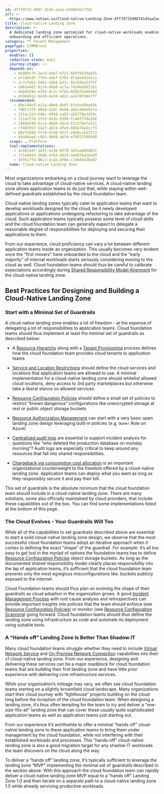 ```yaml
---
id: dff7d733-d987-4145-aa1a-e340b5bcff81
url: >-
  https://www.notion.so/Cloud-native-Landing-Zone-dff7d733d9874145aa1ae340b5bcff81
title: Cloud-native Landing Zone
description: >-
  A dedicated landing zone optimized for cloud-native workloads enables quick
  onboarding and efficient operations.
category: 🗂 Tenant Management
pageType: CFMMBlock
properties:
  enables: []
  redaction-state: mvp1
  journey-stage: ⭐️⭐️
  depends-on:
    - 0dd09c75-2acd-4e87-9721-6b5f563da035
    - af14b5df-77b4-4def-b761-8fadabd241ca
    - 2c7cfeb1-2481-43b8-b31c-82cb5ba3375f
    - e063e4d2-81f4-4bb8-ac7a-7424ba882161
    - deb9d28e-e592-4c3c-b7da-020b7ba6bb0d
    - d1904912-b420-4a10-a62c-aa578fb847ff
  recommended:
    - 09e744c5-e12a-49e8-8b6f-b7e3c44ba63b
    - f90c7375-88b9-42dc-8e98-a65c006b927a
    - 137ac22d-b96c-4d49-aa83-da5779e3d59c
    - 71143f29-2fe9-452b-8398-fc40f270a2b6
    - 2468d240-6cca-4680-b9c4-6f237defa511
    - cf487857-542f-4d74-8fe9-885b7be8ccf3
    - 802fdd8d-7fc0-4749-937f-e9e0ccb3f273
    - b0a04ae8-c9b3-4060-abfd-e760723995d8
  scope: ☁️ Platform
  tool-implementations:
    - 4c50144f-1637-4136-8f78-3dfaa005d031
    - 171e6824-30db-4f64-9d19-a4d87ba56ed9
    - 597617fd-06c3-4cab-bf0e-c19b84439a92
  name: Cloud-native Landing Zone
---
```


Most organizations embarking on a cloud journey want to leverage the cloud to take advantage of cloud-native services. A cloud-native landing zone allows application teams to do just that, while staying within well-defined guardrails established by the cloud foundation team.

Cloud-native landing zones typically cater to application teams that want to develop workloads designed for the cloud, be it newly developed applications or applications undergoing refactoring to take advantage of the cloud. Such application teams typically possess some level of cloud skills and the cloud foundation team can generally expect to delegate a reasonable degree of responsibilities for deploying and securing their applications to them. 

From our experience, cloud proficiency can vary a lot between different application teams inside an organization. This usually becomes very evident once the “first movers” have onboarded to the cloud and the “early majority” of internal workloads starts seriously considering moving to the cloud as well. Cloud foundation teams should thus be careful to calibrate expectations accordingly during [Shared Responsibility Model Alignment](../security-and-compliance/shared-responsibility-model-alignment.md) for the cloud-native landing zone.

## Best Practices for Designing and Building a Cloud-Native Landing Zone

### Start with a Minimal Set of Guardrails

A cloud-native landing zone enables a lot of freedom - at the expense of delegating a lot of responsibilities to application teams. Cloud foundation teams should thus implement at least the minimal set of guardrails as described below:

- A [Resource Hierarchy](./resource-hierarchy.md) along with a [Tenant Provisioning](./tenant-provisioning.md) process defines how the cloud foundation team provides cloud tenants to application teams

- [Service and Location Restrictions](../security-and-compliance/service-and-location-restrictions.md) should define the cloud services and locations that application teams are allowed to use. A minimal implementation for a cloud-native landing zone should whitelist allowed cloud locations, deny access to 3rd party marketplaces but otherwise take a liberal stance on allowed services.

- [Resource Configuration Policies](../security-and-compliance/resource-configuration-policies.md) should define a small set of policies to restrict “known dangerous” configurations like unencrypted storage at rest or public object storage buckets

- [Resource Authorization Management](../iam/resource-authorization-management.md) can start with a very basic open landing zone design leveraging built-in policies (e.g. `Owner` Role on Azure)

- [Centralized audit logs](../security-and-compliance/centralized-audit-logs.md) are essential to support incident analysis for questions like “who deleted the production database on monday morning”? Audit logs are especially critical to keep around any resources that fall into shared responsibilities. 

- [Chargeback via consumption cost allocation](../cost-management/chargeback-via-consumption-cost-allocation.md) is an important organizational counterweight to the freedom offered by a cloud-native landing zone. Application teams can deploy what you want as long as they responsibly secure it and pay their bill.

This set of guardrails is the absolute minimum that the cloud foundation team should include in a cloud-native landing zone. There are many solutions, some also officially maintained by cloud providers, that include these capabilities out of the box. You can find some implementations listed at the bottom of this page.

### The Cloud Evolves - Your Guardrails Will Too

While all of the capabilities to set guardrails described above are essential to start a solid cloud-native landing zone design, we observe that the most successful cloud foundation teams adopt an iterative approach when it comes to defining the exact “shape” of the guardrail. For example. it’s all too easy to get lost in the myriad of options the foundation teams has to define [Resource Configuration Policies](../security-and-compliance/resource-configuration-policies.md) object storage buckets. As long as the documented shared responsibility model clearly places responsibility into the lap of application teams, it’s sufficient that the cloud foundation team prevents only the most egregious misconfigurations like. buckets publicly exposed to the internet.

Cloud Foundation teams should thus plan on evolving the shape of their guardrails as cloud adoption in the organization grows. A good [Incident Management Process](../security-and-compliance/incident-management-process.md) with root cause analysis and retrospectives can provide important insights into policies that the team should enforce (see [Resource Configuration Policies](../security-and-compliance/resource-configuration-policies.md)) or monitor (see [Resource Configuration Scanning](../security-and-compliance/resource-configuration-scanning.md)) going forward. Cloud foundation teams should thus define the landing zone using infrastructure as code and automate its deployment using suitable tools.

### A “Hands off” Landing Zone Is Better Than Shadow IT

Many cloud foundation teams struggle whether they need to include [Virtual Network Service](../service-ecosystem/virtual-network-service.md) and [On-Premise Network Connection](../service-ecosystem/on-premise-network-connection.md) capabilities into their v1 cloud-native landing zone. From our experience, designing and delivering these services can be a major roadblock for cloud foundation teams that are building their first landing zone and have little prior experience with delivering core infrastructure services.

While your organization’s mileage may vary, we often see cloud foundation teams starting on a slightly brownfield cloud landscape. Many organizations start their cloud journey with “lighthouse” projects building on the cloud long before the inception of the cloud foundation team. When designing a landing zone, it’s thus often tempting for the team to try and deliver a “one-size-fits-all” landing zone that can cover these usually quite sophisticated application teams as well as application teams just starting out.

From our experience it’s worthwhile to offer a minimal “hands off” cloud-native landing zone to these application teams to bring them under management by the cloud foundation, while not interfering with their established workloads and processes. This “hands-off” cloud-native landing zone is also a good migration target for any shadow IT workloads the team discovers on the cloud along the way.

To deliver a “hands off” landing zone, it’s typically sufficient to leverage the landing zone “MVP” implementing the minimal set of guardrails described in the section above. With this approach the cloud foundation team can rapidly deliver a cloud-native landing zone MVP equal to a “hands off” Landing Zone 1.0 and then iterate on a separate path to a cloud-native landing zone 1.0 while already servicing productive workloads.

